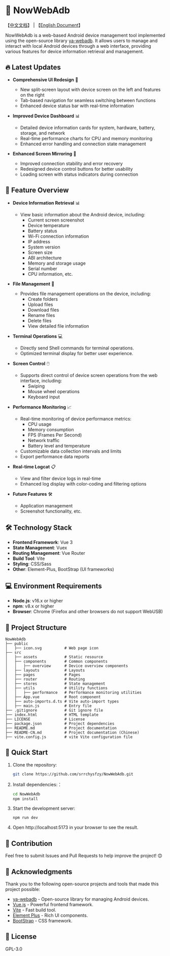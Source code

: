 # 📱 NowWebAdb
【[中文文档](./README-CN.md)】 | 【[English Document](./README.md)】

NowWebAdb is a web-based Android device management tool implemented using the open-source library [ya-webadb](https://github.com/yume-chan/ya-webadb). It allows users to manage and interact with local Android devices through a web interface, providing various features for device information retrieval and management.

## 🔥 Latest Updates

- **Comprehensive UI Redesign** 🎨
  - New split-screen layout with device screen on the left and features on the right
  - Tab-based navigation for seamless switching between functions
  - Enhanced device status bar with real-time information

- **Improved Device Dashboard** 📊
  - Detailed device information cards for system, hardware, battery, storage, and network
  - Real-time performance charts for CPU and memory monitoring
  - Enhanced error handling and connection state management

- **Enhanced Screen Mirroring** 📱
  - Improved connection stability and error recovery
  - Redesigned device control buttons for better usability
  - Loading screen with status indicators during connection

## 🌟 Feature Overview

- **Device Information Retrieval** 📊
    - View basic information about the Android device, including:
        - Current screen screenshot
        - Device temperature
        - Battery status
        - Wi-Fi connection information
        - IP address
        - System version
        - Screen size
        - ABI architecture
        - Memory and storage usage
        - Serial number
        - CPU information, etc.

- **File Management** 📁
    - Provides file management operations on the device, including:
        - Create folders
        - Upload files
        - Download files
        - Rename files
        - Delete files
        - View detailed file information

- **Terminal Operations** 💻
    - Directly send Shell commands for terminal operations.
    - Optimized terminal display for better user experience.

- **Screen Control** 🖱️
    - Supports direct control of device screen operations from the web interface, including:
        - Swiping
        - Mouse wheel operations
        - Keyboard input

- **Performance Monitoring** 📈
    - Real-time monitoring of device performance metrics:
        - CPU usage
        - Memory consumption
        - FPS (Frames Per Second)
        - Network traffic
        - Battery level and temperature
    - Customizable data collection intervals and limits
    - Export performance data reports

- **Real-time Logcat** 📋
    - View and filter device logs in real-time
    - Enhanced log display with color-coding and filtering options

- **Future Features** 🛠️
    - Application management
    - Screenshot functionality, etc.

## 🛠️ Technology Stack

- **Frontend Framework**: Vue 3
- **State Management**: Vuex
- **Routing Management**: Vue Router
- **Build Tool**: Vite
- **Styling**: CSS/Sass
- **Other**: Element-Plus, BootStrap (UI frameworks)

## 💻 Environment Requirements

- **Node.js**: v16.x or higher
- **npm**: v8.x or higher
- **Browser**: Chrome (Firefox and other browsers do not support WebUSB)

## 📂 Project Structure
```plaintext
NowWebAdb
├── public
│   ├── icon.svg          # Web page icon
├── src
│   ├── assets            # Static resource
│   ├── components        # Common components
│   │   ├── overview      # Device overview components
│   ├── layouts           # Layouts
│   ├── pages             # Pages
│   ├── router            # Routing
│   ├── stores            # State management
│   ├── utils             # Utility functions
│   │   ├── performance   # Performance monitoring utilities
│   ├── App.vue           # Root component
│   ├── auto-imports.d.ts # Vite auto-import types
│   ├── main.js           # Entry file
├── .gitignore            # Git ignore file
├── index.html            # HTML template
├── LICENSE               # License
├── package.json          # Project dependencies
├── README.md             # Project documentation
├── README-CN.md          # Project documentation (Chinese)
├── vite.config.js        # vite Vite configuration file
```
## 🚀 Quick Start
1. Clone the repository:
    ```bash
    git clone https://github.com/srrchysfzy/NowWebAdb.git
    ```
2. Install dependencies:：
    ```bash
    cd NowWebAdb
    npm install
    ```
3. Start the development server:
    ```bash
    npm run dev
    ```
4. Open http://localhost:5173 in your browser to see the result.

## 📝 Contribution
Feel free to submit Issues and Pull Requests to help improve the project! 😊

## 🎉 Acknowledgments
Thank you to the following open-source projects and tools that made this project possible:

* [ya-webadb](https://github.com/yume-chan/ya-webadb) - Open-source library for managing Android devices.
* [Vue.js](https://vuejs.org) - Powerful frontend framework.
* [Vite](https://vitejs.dev) - Fast build tool.
* [Element Plus](https://element-plus.org) - Rich UI components.
* [BootStrap](https://getbootstrap.com) - CSS framework.

## 📄 License
GPL-3.0
